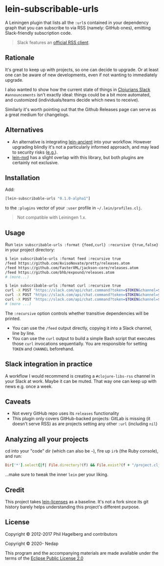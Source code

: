 # lein-subscribable-urls

A Leiningen plugin that lists all the `:url`s contained in your dependency graph that you can subscribe to via RSS (namely: GitHub ones), emitting Slack-friendly subscription code.

> Slack features an [official RSS client](https://slack.com/apps/A0F81R7U7-rss).

## Rationale

It's great to keep up with projects, so one can decide to upgrade. Or at least one can be aware of new developments, even if not wanting to immediately upgrade.

I also wanted to show how the current state of things in [Clojurians Slack](http://clojurians.net/) `#announcements` isn't exactly ideal:
things could be a bit more automated, and customized (individuals/teams decide which news to receive).

Similarly it's worth pointing out that the Github Releases page can serve as a great medium for changelogs.

## Alternatives

* An alternative is integrating [lein-ancient](https://github.com/xsc/lein-ancient) into your workflow.
However upgrading blindly it's not a particularly informed approach, and may lead to security risks ([e.g.](https://blog.npmjs.org/post/180565383195/details-about-the-event-stream-incident)).
* [lein-nvd](https://github.com/rm-hull/lein-nvd) has a slight overlap with this library, but both plugins are certainly not exclusive.

## Installation

Add:

```clojure
[lein-subscribable-urls "0.1.0-alpha1"]
```

to the `:plugins` vector of your `:user` profile in `~/.lein/profiles.clj`.

> Not compatible with Leiningen 1.x.

## Usage

Run `lein subscribable-urls :format {feed,curl} :recursive {true,false}` in your project directory:

```bash
$ lein subscribable-urls :format feed :recursive true
/feed https://github.com/AvisoNovate/pretty/releases.atom
/feed https://github.com/FasterXML/jackson-core/releases.atom
/feed https://github.com/bhb/expound/releases.atom
# (more...)

$ lein subscribable-urls :format curl :recursive true
curl -X POST "https://slack.com/api/chat.command?token=$TOKEN&channel=$CHANNEL_ID&command=/feed&text=https://github.com/AvisoNovate/pretty/releases.atom&pretty=1"
curl -X POST "https://slack.com/api/chat.command?token=$TOKEN&channel=$CHANNEL_ID&command=/feed&text=https://github.com/FasterXML/jackson-core/releases.atom&pretty=1"
curl -X POST "https://slack.com/api/chat.command?token=$TOKEN&channel=$CHANNEL_ID&command=/feed&text=https://github.com/bhb/expound/releases.atom&pretty=1"
# (more ...)
```

The `:recursive` option controls whether transitive dependencies will be printed.

* You can use the `/feed` output directly, copying it into a Slack channel, line by line.
* You can use the `curl` output to build a simple Bash script that executes those `curl` invocations sequentially. You are responsible for setting `TOKEN` and `CHANNEL` beforehand.  

## Slack integration in practice

A workflow I would recommend is creating a `#clojure-libs-rss` channel in your Slack at work. Maybe it can be muted. That way one can keep up with news e.g. once a week.

## Caveats

* Not every GitHub repo uses its `releases` functionality
* This plugin only covers GitHub-backed projects: GitLab is missing (it doesn't serve RSS) as are projects setting any other `:url` (including `nil`)

## Analyzing all your projects

cd into your "code" dir (which can also be `~`), fire up `irb` (the Ruby console), and run:

```ruby
Dir['*'].select{|f| File.directory?(f) && File.exist?(f + "/project.clj")}.map{|f| `cd #{f}; lein do deps, subscribable-urls :format feed :recursive false`.split("\n") }.flatten(1).uniq.sort.each{|a| puts a}; nil
```

...make sure to tweak the inner `lein` per your liking.

## Credit

This project takes [lein-licenses](https://github.com/technomancy/lein-licenses) as a baseline. It's not a fork since its git history barely helps understanding this project's different purpose.

## License

Copyright © 2012-2017 Phil Hagelberg and contributors

Copyright © 2020- Nedap

This program and the accompanying materials are made available under the terms of the [Eclipse Public License 2.0](https://www.eclipse.org/legal/epl-2.0)
